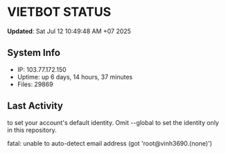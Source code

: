 # VIETBOT STATUS
**Updated**: Sat Jul 12 10:49:48 AM +07 2025

## System Info
- IP: 103.77.172.150
- Uptime: up 6 days, 14 hours, 37 minutes
- Files: 29869

## Last Activity

to set your account's default identity.
Omit --global to set the identity only in this repository.

fatal: unable to auto-detect email address (got 'root@vinh3690.(none)')
